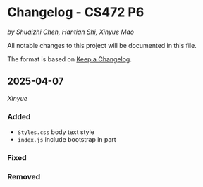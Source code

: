 # Changelog - CS472 P6 

*by Shuaizhi Chen, Hantian Shi, Xinyue Mao*

All notable changes to this project will be documented in this file.

The format is based on [Keep a Changelog](https://keepachangelog.com/en/1.1.0/).

## 2025-04-07 

*Xinyue*

### Added

- `Styles.css` body text style
- `index.js` include bootstrap in  <head> part

### Fixed

### Removed

